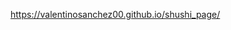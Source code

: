 <a href="https://valentinosanchez00.github.io/shushi_page/">https://valentinosanchez00.github.io/shushi_page/</a>
